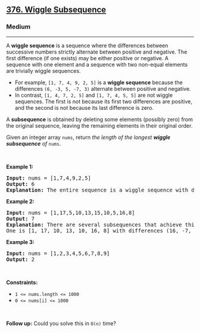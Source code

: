 <h2><a href="https://leetcode.com/problems/wiggle-subsequence/">376. Wiggle Subsequence</a></h2><h3>Medium</h3><hr><div style="user-select: auto;"><p style="user-select: auto;">A <strong style="user-select: auto;">wiggle sequence</strong> is a sequence where the differences between successive numbers strictly alternate between positive and negative. The first difference (if one exists) may be either positive or negative. A sequence with one element and a sequence with two non-equal elements are trivially wiggle sequences.</p>

<ul style="user-select: auto;">
	<li style="user-select: auto;">For example, <code style="user-select: auto;">[1, 7, 4, 9, 2, 5]</code> is a <strong style="user-select: auto;">wiggle sequence</strong> because the differences <code style="user-select: auto;">(6, -3, 5, -7, 3)</code> alternate between positive and negative.</li>
	<li style="user-select: auto;">In contrast, <code style="user-select: auto;">[1, 4, 7, 2, 5]</code> and <code style="user-select: auto;">[1, 7, 4, 5, 5]</code> are not wiggle sequences. The first is not because its first two differences are positive, and the second is not because its last difference is zero.</li>
</ul>

<p style="user-select: auto;">A <strong style="user-select: auto;">subsequence</strong> is obtained by deleting some elements (possibly zero) from the original sequence, leaving the remaining elements in their original order.</p>

<p style="user-select: auto;">Given an integer array <code style="user-select: auto;">nums</code>, return <em style="user-select: auto;">the length of the longest <strong style="user-select: auto;">wiggle subsequence</strong> of </em><code style="user-select: auto;">nums</code>.</p>

<p style="user-select: auto;">&nbsp;</p>
<p style="user-select: auto;"><strong style="user-select: auto;">Example 1:</strong></p>

<pre style="user-select: auto;"><strong style="user-select: auto;">Input:</strong> nums = [1,7,4,9,2,5]
<strong style="user-select: auto;">Output:</strong> 6
<strong style="user-select: auto;">Explanation:</strong> The entire sequence is a wiggle sequence with differences (6, -3, 5, -7, 3).
</pre>

<p style="user-select: auto;"><strong style="user-select: auto;">Example 2:</strong></p>

<pre style="user-select: auto;"><strong style="user-select: auto;">Input:</strong> nums = [1,17,5,10,13,15,10,5,16,8]
<strong style="user-select: auto;">Output:</strong> 7
<strong style="user-select: auto;">Explanation:</strong> There are several subsequences that achieve this length.
One is [1, 17, 10, 13, 10, 16, 8] with differences (16, -7, 3, -3, 6, -8).
</pre>

<p style="user-select: auto;"><strong style="user-select: auto;">Example 3:</strong></p>

<pre style="user-select: auto;"><strong style="user-select: auto;">Input:</strong> nums = [1,2,3,4,5,6,7,8,9]
<strong style="user-select: auto;">Output:</strong> 2
</pre>

<p style="user-select: auto;">&nbsp;</p>
<p style="user-select: auto;"><strong style="user-select: auto;">Constraints:</strong></p>

<ul style="user-select: auto;">
	<li style="user-select: auto;"><code style="user-select: auto;">1 &lt;= nums.length &lt;= 1000</code></li>
	<li style="user-select: auto;"><code style="user-select: auto;">0 &lt;= nums[i] &lt;= 1000</code></li>
</ul>

<p style="user-select: auto;">&nbsp;</p>
<p style="user-select: auto;"><strong style="user-select: auto;">Follow up:</strong> Could you solve this in <code style="user-select: auto;">O(n)</code> time?</p>
</div>